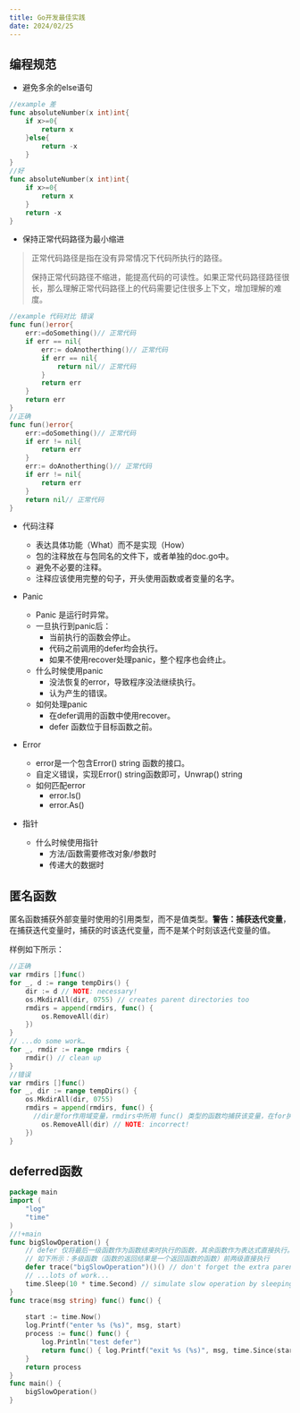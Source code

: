 ```yaml
---
title: Go开发最佳实践
date: 2024/02/25
---
```



## 编程规范

+ 避免多余的else语句

```Go
//example 差
func absoluteNumber(x int)int{
    if x>=0{
        return x
    }else{
        return -x
    }
}
//好
func absoluteNumber(x int)int{
    if x>=0{
        return x
    }
    return -x
}
```

- 保持正常代码路径为最小缩进

> 正常代码路径是指在没有异常情况下代码所执行的路径。
>
> 保持正常代码路径不缩进，能提高代码的可读性。如果正常代码路径路径很长，那么理解正常代码路径上的代码需要记住很多上下文，增加理解的难度。

```Go
//example 代码对比 错误
func fun()error{
    err:=doSomething()// 正常代码
    if err == nil{
        err:= doAnotherthing()// 正常代码
        if err == nil{
            return nil// 正常代码
        }
        return err
    }
    return err
}
//正确
func fun()error{
    err:=doSomething()// 正常代码
    if err != nil{
        return err
    }
    err:= doAnotherthing()// 正常代码
    if err != nil{
        return err
    }
    return nil// 正常代码
}
```

- 代码注释
  - 表达具体功能（What）而不是实现（How）
  - 包的注释放在与包同名的文件下，或者单独的doc.go中。
  - 避免不必要的注释。
  - 注释应该使用完整的句子，开头使用函数或者变量的名字。

- Panic
  - Panic 是运行时异常。
  - 一旦执行到panic后：
    - 当前执行的函数会停止。
    - 代码之前调用的defer均会执行。
    - 如果不使用recover处理panic，整个程序也会终止。
  - 什么时候使用panic
    - 没法恢复的error，导致程序没法继续执行。
    - 认为产生的错误。
  - 如何处理panic
    - 在defer调用的函数中使用recover。
    - defer 函数位于目标函数之前。

- Error
  - error是一个包含Error() string 函数的接口。
  - 自定义错误，实现Error() string函数即可，Unwrap() string 
  - 如何匹配error
    - error.Is()
    - error.As()

- 指针
  - 什么时候使用指针
    - 方法/函数需要修改对象/参数时
    - 传递大的数据时

## 匿名函数

匿名函数捕获外部变量时使用的引用类型，而不是值类型。**警告：捕获迭代变量**，在捕获迭代变量时，捕获的时该迭代变量，而不是某个时刻该迭代变量的值。

样例如下所示：

```go
//正确
var rmdirs []func()
for _, d := range tempDirs() {
    dir := d // NOTE: necessary!
    os.MkdirAll(dir, 0755) // creates parent directories too
    rmdirs = append(rmdirs, func() {
        os.RemoveAll(dir)
    })
}
// ...do some work…
for _, rmdir := range rmdirs {
    rmdir() // clean up
}
//错误
var rmdirs []func()
for _, dir := range tempDirs() {
    os.MkdirAll(dir, 0755)
    rmdirs = append(rmdirs, func() {
      //dir是for作用域变量，rmdirs中所用 func() 类型的函数均捕获该变量，在for执行结束时，dir为tempDirs最后一个元素，执行rmdir()时，仅删除最有一个文件夹。
        os.RemoveAll(dir) // NOTE: incorrect!
    })
}
```

## deferred函数

```go
package main
import (
	"log"
	"time"
)
//!+main
func bigSlowOperation() {
    // defer 仅将最后一级函数作为函数结束时执行的函数，其余函数作为表达式直接执行。
    // 如下所示：多级函数（函数的返回结果是一个返回函数的函数）前两级直接执行
	defer trace("bigSlowOperation")()() // don't forget the extra parentheses
	// ...lots of work...
	time.Sleep(10 * time.Second) // simulate slow operation by sleeping
}
func trace(msg string) func() func() {
  
	start := time.Now()
	log.Printf("enter %s (%s)", msg, start)
	process := func() func() {
		log.Println("test defer")
		return func() { log.Printf("exit %s (%s)", msg, time.Since(start)) }
	}
	return process
}
func main() {
	bigSlowOperation()
}
```

